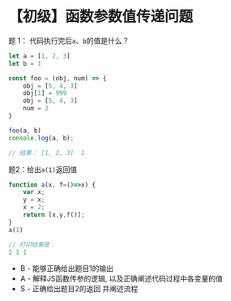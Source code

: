 # 【初级】函数参数值传递问题

题 1： 代码执行完后`a`、`b`的值是什么？

```js
let a = [1, 2, 3]
let b = 1

const foo = (obj, num) => {
    obj = [5, 4, 3]
    obj[1] = 999
    obj = [5, 4, 3]
    num = 2
}

foo(a, b)
console.log(a, b);

// 结果： [1, 2, 3]  1
```

题2：给出`a(1)`返回值

```js
function a(x, f=()=>x) {
    var x;
    y = x;
    x = 2;
    return [x,y,f()];
}
a(1)
```

```js
// 打印结果是：
2 1 1
```

- B - 能够正确给出题目1的输出
- A - 解释JS函数传参的逻辑, 以及正确阐述代码过程中各变量的值
- S - 正确给出题目2的返回 并阐述流程
